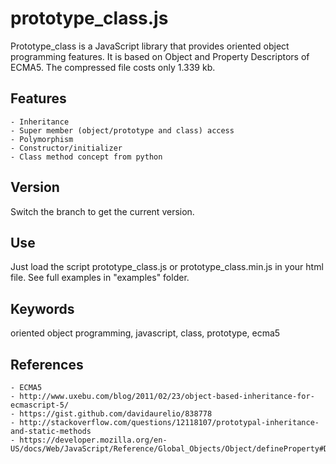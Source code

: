 prototype_class.js
==================

Prototype_class is a JavaScript library that provides oriented object programming features.
It is based on Object and Property Descriptors of ECMA5. The compressed file costs only 1.339 kb.

Features
--------

    - Inheritance
    - Super member (object/prototype and class) access
    - Polymorphism
    - Constructor/initializer
    - Class method concept from python

Version
-------

Switch the branch to get the current version.

Use
---

Just load the script prototype_class.js or prototype_class.min.js in your html file. See full examples in "examples" folder.

Keywords
--------

oriented object programming, javascript, class, prototype, ecma5

References
----------

    - ECMA5
    - http://www.uxebu.com/blog/2011/02/23/object-based-inheritance-for-ecmascript-5/
    - https://gist.github.com/davidaurelio/838778
    - http://stackoverflow.com/questions/12118107/prototypal-inheritance-and-static-methods
    - https://developer.mozilla.org/en-US/docs/Web/JavaScript/Reference/Global_Objects/Object/defineProperty#Description
